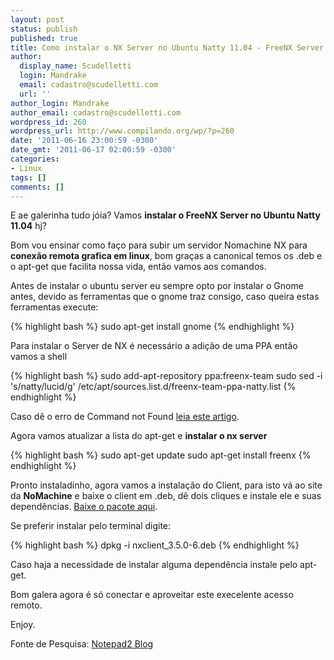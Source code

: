```yaml
---
layout: post
status: publish
published: true
title: Como instalar o NX Server no Ubuntu Natty 11.04 - FreeNX Server
author:
  display_name: Scudelletti
  login: Mandrake
  email: cadastro@scudelletti.com
  url: ''
author_login: Mandrake
author_email: cadastro@scudelletti.com
wordpress_id: 260
wordpress_url: http://www.compilando.org/wp/?p=260
date: '2011-06-16 23:00:59 -0300'
date_gmt: '2011-06-17 02:00:59 -0300'
categories:
- Linux
tags: []
comments: []
---
```

E ae galerinha tudo jóia? Vamos **instalar o FreeNX Server no Ubuntu Natty 11.04** hj?

Bom vou ensinar como faço para subir um servidor Nomachine NX para **conexão remota grafica em linux**, bom graças a canonical temos os .deb e o apt-get que facilita nossa vida, então vamos aos comandos.

Antes de instalar o ubuntu server eu sempre opto por instalar o Gnome antes, devido as ferramentas que o gnome traz consigo, caso queira estas ferramentas execute:

{% highlight bash %}
sudo apt-get install gnome
{% endhighlight %}

Para instalar o Server de NX é necessário a adição de uma PPA então vamos a shell

{% highlight bash %}
sudo add-apt-repository ppa:freenx-team
sudo sed -i 's/natty/lucid/g' /etc/apt/sources.list.d/freenx-team-ppa-natty.list
{% endhighlight %}

Caso dê o erro de Command not Found [leia este artigo](http://www.compilando.org/wp/sem-categoria/resolva-o-erro-add-apt-repository-command-not-found-no-ubuntu-natty-11-04).

Agora vamos atualizar a lista do apt-get e **instalar o nx server**

{% highlight bash %}
sudo apt-get update
sudo apt-get install freenx
{% endhighlight %}

Pronto instaladinho, agora vamos a instalação do Client, para isto vá ao site da **NoMachine** e baixe o client em .deb, dê dois cliques e instale ele e suas dependências. [Baixe o pacote aqui](http://www.nomachine.com/download-client-linux.php).

Se preferir instalar pelo terminal digite:

{% highlight bash %}
dpkg -i nxclient_3.5.0-6.deb
{% endhighlight %}

Caso haja a necessidade de instalar alguma dependência instale pelo apt-get.

Bom galera agora é só conectar e aproveitar este execelente acesso remoto.

Enjoy.

Fonte de Pesquisa: [Notepad2 Blog](http://notepad2.blogspot.com/2011/05/install-freenx-server-on-ubuntu-1004.html)
